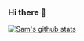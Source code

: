 ### Hi there 👋

<!--
**samsmithssw/samsmithssw** is a ✨ _special_ ✨ repository because its `README.md` (this file) appears on your GitHub profile.

Here are some ideas to get you started:

- 🔭 I work at SSW https://www.ssw.com.au/people/sam-smith/
- 🌱 I’m currently learning how to harness the power of GPT
- 💬 Ask me about what SSW can do for your business
- 📫 How to reach me: samsmith@ssw.com.au
- 😄 Pronouns: he/him
- ⚡ Fun fact: I produce music 
-->

[![Sam's github stats](https://github-readme-stats.vercel.app/api?username=samsmith&theme=dark)](https://github.com/samsmith/github-readme-stats)
